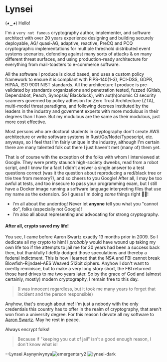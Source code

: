 # Lynsei

(◕‿◕) Hello! 


I'm a `very not famous` cryptography author, implementer, and software architect with over 20 years experience designing and building securely deployable, AG/ quasi-AG, adaptive, reactive, PreCQ and PCQ cryptographic implementations for multiple threshold distributed event systems scenarios, defending against many sorts of attacks & on many different threat surfaces, and using production-ready architecture for everything from mail-toasters to e-commerce software.  

All the software I produce is cloud based, and uses a custom policy framework to ensure it is compliant with FIPS-140(1-3), PCI-DSS, GDPR, HIPAA, ISO 9001 NIST standards.  All the architecture I produce is pre-validated by standards organizations and penetration tested, fuzzed (Gitlab, Dependabot, Peach, Synopsis/ Blackduck), with aut(h)onomic CI security scanners governed by policy adhesion for Zero Trust Architecture (ZTA), multi-model threat paradigms, and following decrees instituted by the leaders in the industry and goverment experts with more modulous in their degrees than I have. But my modulous are the same as their modulous, just more cost effective.

Most persons who are doctoral students in cryptography don't create AWS architecture or write software systems in Rust/Go/Node/Typescript, etc. anyways, so I feel that I'm fairly unique in the industry, although I'm certain there are many talented folk out there I just haven't met (many of) them yet. 

That is of course with the exception of the folks with whom I interviewed at Google.  They were pretty staunch high-society dweebs, read from a robot script, and I know for a fact I didn't answer a single answer to a test questions correct (was it the question about reproducing a red/black tree or trie tree from memory?), and so cheers to you Google!  After all, I may be too awful at tests, and too insecure to pass your programming exam, but I still have a Docker image running a software language interpreting files that use my name as the extension.  So I guess I'm doing *some* things right 🤏🏻!

* I'm all about the underdog!  Never let **anyone** tell you what you "cannot do", folks (especially not Google)! 
* I'm also all about representing and advocating for strong cryptography.  

#### After all, crypto saved my life! 

  You see, I came before Aaron Swartz exactly 13 months prior in 2009.  So I dedicate all my crypto to him!  I *probably* would have wound up taking my own life too if the attempts to jail me for 30 years had been a success back then, but thankfully I deftly dodged those speculations and thereby a federal indictment.  This is how I learned that the NSA and FBI cannot break Blowfish-Rijndael-AES Weaved 512bit ciphers. Anyhow I don't want to overtly reminisce, but to make a very long story short, the FBI returned those hard drives to me  two years later.  So by the grace of God and (almost certainly, mostly) modern cryptography, I remain free to this day.
> (I was innocent regardless, but it took me many years to forget that incident and the person responsible)

Anyhow, that's enough about me!  I'm just a nobody with the only credentials this country has to offer in the realm of cryptography, that aren't won from a university degree.   For this reason I devote all my software to [Aaron Swartz](https://en.wikipedia.org/wiki/Aaron_Swartz).   May he rest in peace.

Always encrypt folks!  

> Because if "keeping you out of jail" isn't a good enough reason, I don't know what is!

--Lynsei Asynynivynya![emergentary2](https://user-images.githubusercontent.com/16281585/173702301-baa85c0e-89b9-4450-84b7-6c770a93f9d2.png)
![lynsei-dark](https://user-images.githubusercontent.com/16281585/173704263-e12939a8-aac7-4330-a97a-419246a9bb04.png)

